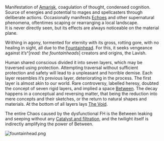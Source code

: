 ---
---

Manifestation of [Amarisk](..\..\Overviews\Concepts\Magic%20System\Amarisk.md), coagulation of thought, condensed cognition. Source of energies and potential to mages and spellcasters through deliberate actions.
Occasionally manifests [Echoes](..\..\Overviews\Concepts\Echoes.md) and other supernatural phenomena, oftentimes scaping or rearranging a local landscape.  
It is never directly seen, but its effects are always noticeable on the material plane. 

Writhing in agony, tormented for eternity with its gross, rotting gore, with no healing in sight, all due to the [Fountainhead](..\Utuw%20System\Schi\Servilia\Regions\Long%20Savannah\Palga%20Basin\Fountainhead.md). For this, it seeks vengeance against it’s^\[*read: the fountainheads*\] creators and origins, the Lavish. 

Human shared conscious divided it into seven layers, which may be traversed using protection. Attempting traversal without sufficient protection and safety will lead to a unpleasant and horrible demise. 
Each layer resembles it’s previous layer, deteriorating in the process. The first layer is almost akin to our world. 
Rare controversy, labelled heresy, doubted the concept of seven rigid layers, and implied a space [Between](Between.md).
The decay happens in a conceptual and reversing matter, that being the reduction into mere concepts and their sketches, or the return to natural shapes and materials. 
At the bottom of all layers lays [The Void](Dark%20Domain\The%20Void.md). 

The entire Chaos caused by the dysfunctional FH is the Between leaking and seeping without any [Catalyst and filtration](..\..\Items\Artifacts\Fountainhead%20Catalyst.md), and the twilight itself is indirectly amplifying the power of Between.

![fountainhead.png](..\..\Legacy\Media%20Snippets\fountainhead.png)

